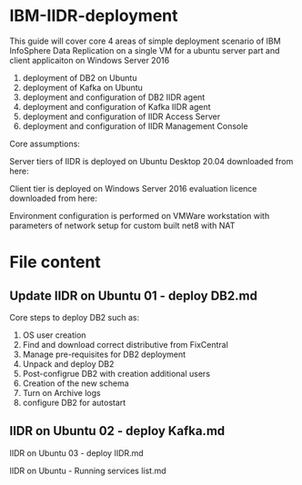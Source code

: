 # IBM-IIDR-deployment

This guide will cover core 4 areas of simple deployment scenario of IBM InfoSphere Data Replication on a single VM for a ubuntu server part and client applicaiton on Windows Server 2016

1) deployment of DB2 on Ubuntu
2) deployment of Kafka on Ubuntu
3) deployment and configuration of DB2 IIDR agent
4) deployment and configuration of Kafka IIDR agent
5) deployment and configuration of IIDR Access Server
6) deployment and configuration of IIDR Management Console

Core assumptions:

Server tiers of IIDR is deployed on Ubuntu Desktop 20.04 downloaded from here:


Client tier is deployed on Windows Server 2016 evaluation licence downloaded from here:


Environment configuration is performed on VMWare workstation with parameters of network setup for custom built net8 with NAT

# File content

## Update IIDR on Ubuntu 01 - deploy DB2.md

Core steps to deploy DB2 such as:

1) OS user creation
2) Find and download correct distributive from FixCentral
3) Manage pre-requisites for DB2 deployment
4) Unpack and deploy DB2
5) Post-configrue DB2 with creation additional users
6) Creation of the new schema
7) Turn on Archive logs
8) configure DB2 for autostart

## IIDR on Ubuntu 02 - deploy Kafka.md




IIDR on Ubuntu 03 - deploy IIDR.md


IIDR on Ubuntu - Running services list.md